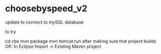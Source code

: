 # choosebyspeed_v2
update to connect to mySQL database

to try

cd cbs
mvn package
mvn tomcat:run
after making sure that project builds OK: In Eclipse Import -> Existing Maven project
